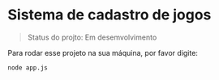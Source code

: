 <h1>Sistema de cadastro de jogos</h1>

> Status do projto: Em desemvolvimento

Para rodar esse projeto na sua máquina, por favor digite:

```
node app.js
```
